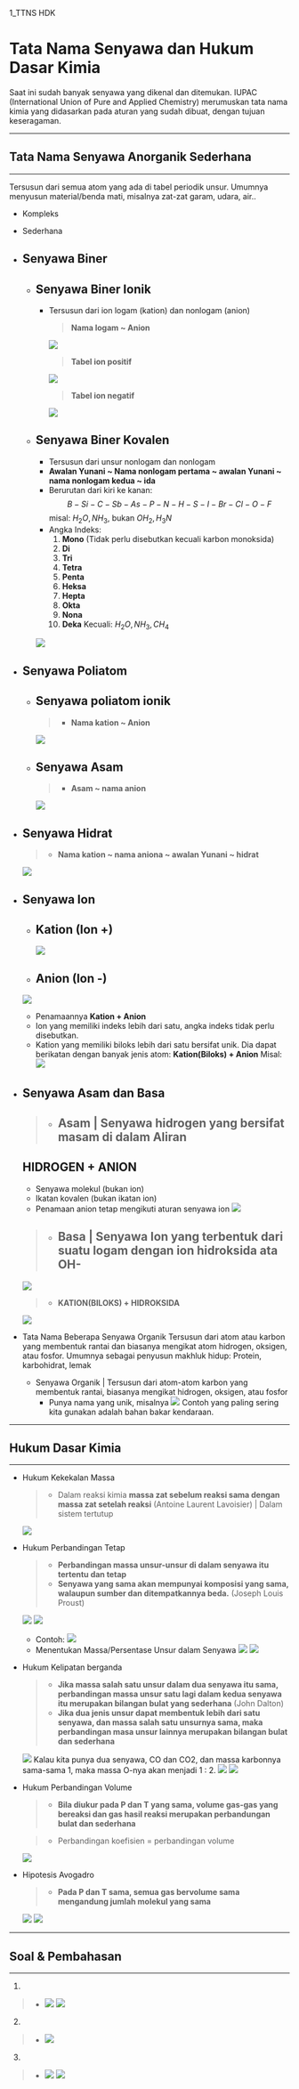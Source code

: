 1_TTNS HDK

# **Tata Nama Senyawa dan Hukum Dasar Kimia**
Saat ini sudah banyak senyawa yang dikenal dan ditemukan. IUPAC (International Union of Pure and Applied Chemistry) merumuskan tata nama kimia yang didasarkan pada aturan yang sudah dibuat, dengan tujuan keseragaman.

---
## **Tata Nama Senyawa Anorganik Sederhana**
---
  Tersusun dari semua atom yang ada di tabel periodik unsur. Umumnya menyusun material/benda mati, misalnya zat-zat garam, udara, air..
- Kompleks 
- Sederhana
 - ## Senyawa Biner
   - ## Senyawa Biner Ionik
     - Tersusun dari ion logam (kation) dan nonlogam (anion)
       >  **Nama logam ~ Anion**

       ![](../../../../_resources/bf4d6e17305b40f0a356471b2dc84fd7.png)
       >  **Tabel ion positif**

       ![](../../../../_resources/9a5b485d77824f2c9b534df03f0275d1.png)
       >  **Tabel ion negatif**

       ![](../../../../_resources/f427691162d94b61ba12200b2dea4cdc.png)
   - ## Senyawa Biner Kovalen
     - Tersusun dari unsur nonlogam dan nonlogam
     - **Awalan Yunani ~ Nama nonlogam pertama ~ awalan Yunani ~ nama nonlogam kedua ~ ida**
     - Berurutan dari kiri ke kanan:
         $$B-Si-C-Sb-As-P-N-H-S-I-Br-Cl-O-F$$
         misal:
         $H_2O,NH_3$, bukan $OH_2,H_3N$
     - Angka Indeks:
       1. **Mono** (Tidak perlu disebutkan kecuali karbon monoksida)
       2. **Di**
       3. **Tri**
       4. **Tetra**
       5. **Penta**
       6. **Heksa**
       7. **Hepta**
       8. **Okta**
       9. **Nona**
       10. **Deka**
      Kecuali: $H_2O, NH_3, CH_4$
	  
      ![](../../../../_resources/9e6f499206964173b34abc418410a809.png)
  - ## Senyawa Poliatom
    - ## Senyawa poliatom ionik
      > - **Nama kation ~ Anion**

      ![](../../../../_resources/f303d7dba9874f8788cb23e6cb7a3c1e.png)
    - ## Senyawa Asam
      > - **Asam ~ nama anion**

      ![](../../../../_resources/b92a4eb1fd1b4665b20bdaa7edb3a407.png)
  - ## Senyawa Hidrat
    > - **Nama kation ~ nama aniona ~ awalan Yunani ~ hidrat**

    ![](../../../../_resources/c3a9ec9f20db4c3bbdef6d02bc74816e.png)
  - ## Senyawa Ion
    - ## Kation (Ion +)
      ![](../../../../_resources/e8fcdc9ea9ea43b197921d4223fc1ca5.png)
    - ## Anion (Ion -)
    ![](../../../../attachments/-%20.png)
    - Penamaannya **Kation + Anion**
    - Ion yang memiliki indeks lebih dari satu, angka indeks tidak perlu disebutkan.
    - Kation yang memiliki biloks lebih dari satu bersifat unik. Dia dapat berikatan dengan banyak jenis atom: **Kation(Biloks) + Anion**
    Misal:
    ![](../../../../_resources/cb375d9f1d1a46f2880abf99d174ac49.png)
  - ## Senyawa Asam dan Basa
    > - ## Asam | Senyawa hidrogen yang bersifat masam di dalam Aliran
    ## **HIDROGEN + ANION**
    - Senyawa molekul (bukan ion)
    - Ikatan kovalen (bukan ikatan ion)
    - Penamaan anion tetap mengikuti aturan senyawa ion
    ![](../../../../_resources/25fb9dd0a2ce465da493e688a6a7d719.png)
    > -  ## Basa | Senyawa Ion yang terbentuk dari suatu logam dengan ion hidroksida ata OH-

    ![](../../../../attachments/001%20.png)
    > - **KATION(BILOKS) + HIDROKSIDA**
    
    ![](../../../../_resources/1e51783b35fc4184a3e20d022cb2b381.png)
- Tata Nama Beberapa Senyawa Organik
   Tersusun dari atom atau karbon yang membentuk rantai dan biasanya mengikat atom hidrogen, oksigen, atau fosfor. Umumnya sebagai penyusun makhluk hidup: Protein, karbohidrat, lemak
     - Senyawa Organik | Tersusun dari atom-atom karbon yang membentuk rantai, biasanya mengikat hidrogen, oksigen, atau fosfor
       - Punya nama yang unik, misalnya
       ![](../../../../attachments/002%20.png)
       Contoh yang paling sering kita gunakan adalah bahan bakar kendaraan.
---
## **Hukum Dasar Kimia**
---
-  Hukum Kekekalan Massa
   >   -  Dalam reaksi kimia **massa zat sebelum reaksi sama dengan massa zat setelah reaksi** (Antoine Laurent Lavoisier) | Dalam sistem tertutup

   ![](../../../../_resources/7c6a8ed81d554b52b123251b74d86c00.png)
-  Hukum Perbandingan Tetap
   >   -  **Perbandingan massa unsur-unsur di dalam senyawa itu tertentu dan tetap**
   >   -  **Senyawa yang sama akan mempunyai komposisi yang sama, walaupun sumber dan ditempatkannya beda.** (Joseph Louis Proust)

   ![](../../../../attachments/-%20%20.png)
   ![](../../../../_resources/4bbebd03347a4e02b5b1e4b6eb0a7a8b.png)
   -  Contoh:
      ![](../../../../_resources/6cb1313b7148474991aff8f2f7b40741.png)
   -  Menentukan Massa/Persentase Unsur dalam Senyawa
      ![](../../../../_resources/f4f819a16d4640aa992f66d67c4a6858.png)
      ![](../../../../_resources/ba531ad3c3784a56b67ed022ab7670db.png)
-  Hukum Kelipatan berganda 
   > - **Jika massa salah satu unsur dalam dua senyawa itu sama, perbandingan massa unsur satu lagi dalam kedua senyawa itu merupakan bilangan bulat yang sederhana** (John Dalton)
   > - **Jika dua jenis unsur dapat membentuk lebih dari satu senyawa, dan massa salah satu unsurnya sama, maka perbandingan masa unsur lainnya merupakan bilangan bulat dan sederhana**
   
   ![](../../../../_resources/0f855eabf4754baf9e4c22087f23beb4.png)
   Kalau kita punya dua senyawa, CO dan CO2, dan massa karbonnya sama-sama 1, maka massa O-nya akan menjadi 1 : 2.
   ![](../../../../_resources/b6be4030385741f3aa321071aba90cae.png) 
   ![](../../../../_resources/3340d55d25784d02a0edab01a95613bd.png)
-  Hukum Perbandingan Volume
   >  -  **Bila diukur pada P dan T yang sama, volume gas-gas yang bereaksi dan gas hasil reaksi merupakan perbandungan bulat dan sederhana**

   >  -  Perbandingan koefisien = perbandingan volume

   ![](../../../../_resources/cfcd077e93e841b098b3f09d372f2733.png)
-  Hipotesis Avogadro
   >  -  **Pada P dan T sama, semua gas bervolume sama mengandung jumlah molekul yang sama**
   
   ![](../../../../_resources/f0c71d94b1694494a51eec1bd0a48c8a.png)
   ![](../../../../_resources/acf03c7631c647dd9d0e54607aa1e510.png)
---
## **Soal & Pembahasan**
---
 1. 
  > - ![](../../../../_resources/f3207c4b71154759b5ade2e29093375e.png)
  ![](../../../../_resources/4387fd4f44ad4dc1840e09dd560bdb77.png)
  
2.  
  > - ![](../../../../_resources/5d2540aee8364636bac9eb94e30f656d.png)

3. 
  
  > - ![](../../../../_resources/77d6e59afc164cd1987ac54c83492741.png)
    ![](../../../../_resources/c0469f75b30e4a69b19d47383ade3c51.png)